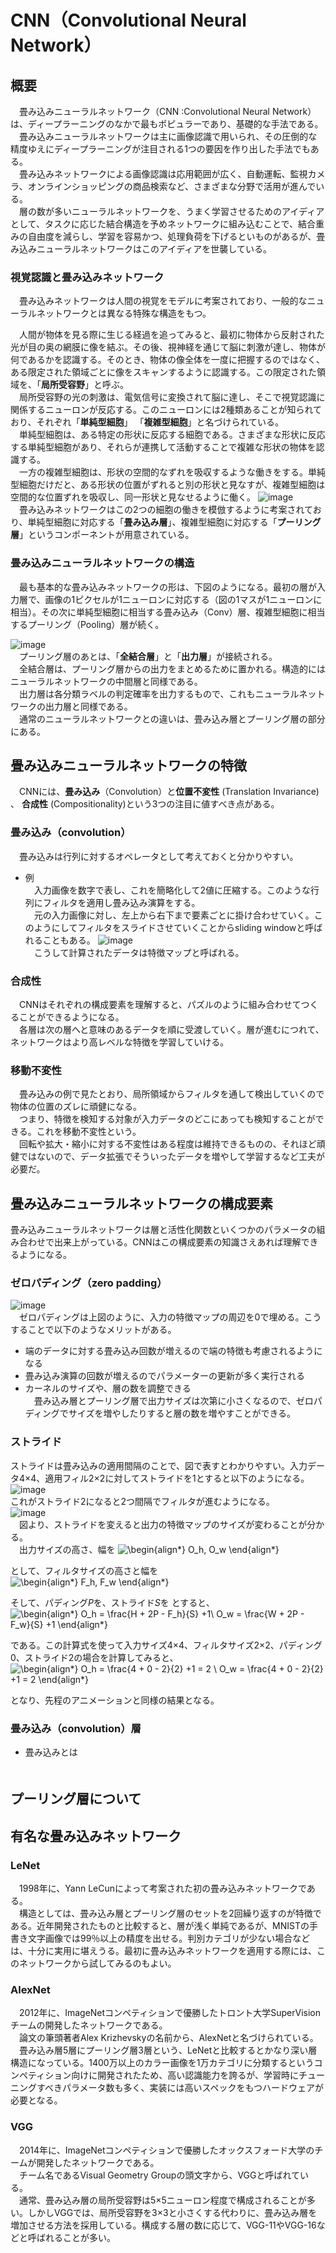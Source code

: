 # CNN（Convolutional Neural Network）
## 概要
　畳み込みニューラルネットワーク（CNN :Convolutional Neural Network）は、ディープラーニングのなかで最もポピュラーであり、基礎的な手法である。  
　畳み込みニューラルネットワークは主に画像認識で用いられ、その圧倒的な精度ゆえにディープラーニングが注目される1つの要因を作り出した手法でもある。  
　畳み込みネットワークによる画像認識は応用範囲が広く、自動運転、監視カメラ、オンラインショッピングの商品検索など、さまざまな分野で活用が進んでいる。  
　層の数が多いニューラルネットワークを、うまく学習させるためのアイディアとして、タスクに応じた結合構造を予めネットワークに組み込むことで、結合重みの自由度を減らし、学習を容易かつ、処理負荷を下げるといものがあるが、畳み込みニューラルネットワークはこのアイディアを世襲している。  

### 視覚認識と畳み込みネットワーク  
　畳み込みネットワークは人間の視覚をモデルに考案されており、一般的なニューラルネットワークとは異なる特殊な構造をもつ。  

　人間が物体を見る際に生じる経過を追ってみると、最初に物体から反射された光が目の奥の網膜に像を結ぶ。その後、視神経を通じて脳に刺激が達し、物体が何であるかを認識する。そのとき、物体の像全体を一度に把握するのではなく、ある限定された領域ごとに像をスキャンするように認識する。この限定された領域を、「**局所受容野**」と呼ぶ。  
　局所受容野の光の刺激は、電気信号に変換されて脳に達し、そこで視覚認識に関係するニューロンが反応する。このニューロンには2種類あることが知られており、それぞれ「**単純型細胞**」 「**複雑型細胞**」と名づけられている。  
　単純型細胞は、ある特定の形状に反応する細胞である。さまざまな形状に反応する単純型細胞があり、それらが連携して活動することで複雑な形状の物体を認識する。  
　一方の複雑型細胞は、形状の空間的なずれを吸収するような働きをする。単純型細胞だけだと、ある形状の位置がずれると別の形状と見なすが、複雑型細胞は空間的な位置ずれを吸収し、同一形状と見なせるように働く。
![image](https://www.imagazine.co.jp/wp-content/uploads/2018/07/086-090_16ISno13_kiso_deep_zu001.jpg)  
　畳み込みネットワークはこの2つの細胞の働きを模倣するように考案されており、単純型細胞に対応する「**畳み込み層**」、複雑型細胞に対応する「**プーリング層**」というコンポーネントが用意されている。　

### 畳み込みニューラルネットワークの構造  
　最も基本的な畳み込みネットワークの形は、下図のようになる。最初の層が入力層で、画像の1ピクセルが1ニューロンに対応する（図の1マスが1ニューロンに相当）。その次に単純型細胞に相当する畳み込み（Conv）層、複雑型細胞に相当するプーリング（Pooling）層が続く。

![image](https://www.imagazine.co.jp/wp-content/uploads/2018/07/086-090_16ISno13_kiso_deep_zu002.jpg)  
　プーリング層のあとは、「**全結合層**」と「**出力層**」が接続される。  
　全結合層は、プーリング層からの出力をまとめるために置かれる。構造的にはニューラルネットワークの中間層と同様である。  
　出力層は各分類ラベルの判定確率を出力するもので、これもニューラルネットワークの出力層と同様である。  
　通常のニューラルネットワークとの違いは、畳み込み層とプーリング層の部分にある。

## 畳み込みニューラルネットワークの特徴  
　CNNには、**畳み込み**（Convolution）と**位置不変性** (Translation Invariance) 、 **合成性** (Compositionality)という3つの注目に値すべき点がある。
### 畳み込み（convolution）
　畳み込みは行列に対するオペレータとして考えておくと分かりやすい。  
- 例  
　入力画像を数字で表し、これを簡略化して2値に圧縮する。このような行列にフィルタを適用し畳み込み演算をする。  
　元の入力画像に対し、左上から右下まで要素ごとに掛け合わせていく。このようにしてフィルタをスライドさせていくことからsliding windowと呼ばれることもある。
![image](https://deepage.net/img/convolutional_neural_network/animated_convolution.gif)  
　こうして計算されたデータは特徴マップと呼ばれる。

### 合成性
　CNNはそれぞれの構成要素を理解すると、パズルのように組み合わせてつくることができるようになる。  
　各層は次の層へと意味のあるデータを順に受渡していく。層が進むにつれて、ネットワークはより高レベルな特徴を学習していける。  
### 移動不変性
　畳み込みの例で見たとおり、局所領域からフィルタを通して検出していくので物体の位置のズレに頑健になる。  
　つまり、特徴を検知する対象が入力データのどこにあっても検知することができる。これを移動不変性という。  
　回転や拡大・縮小に対する不変性はある程度は維持できるものの、それほど頑健ではないので、データ拡張でそういったデータを増やして学習するなど工夫が必要だ。  

## 畳み込みニューラルネットワークの構成要素
畳み込みニューラルネットワークは層と活性化関数といくつかのパラメータの組み合わせで出来上がっている。CNNはこの構成要素の知識さえあれば理解できるようになる。
### ゼロパディング（zero padding）
![image](https://deepage.net/img/convolutional_neural_network/zero_padding.jpg)  
　ゼロパディングは上図のように、入力の特徴マップの周辺を0で埋める。こうすることで以下のようなメリットがある。  
- 端のデータに対する畳み込み回数が増えるので端の特徴も考慮されるようになる  
- 畳み込み演算の回数が増えるのでパラメーターの更新が多く実行される  
- カーネルのサイズや、層の数を調整できる  
　畳み込み層とプーリング層で出力サイズは次第に小さくなるので、ゼロパディングでサイズを増やしたりすると層の数を増やすことができる。

### ストライド
ストライドは畳み込みの適用間隔のことで、図で表すとわかりやすい。入力データ4×4、適用フィル2×2に対してストライドを1とすると以下のようになる。  
![image](https://deepage.net/img/convolutional_neural_network/stride1.gif)  
これがストライド2になると2つ間隔でフィルタが進むようになる。  
![image](https://deepage.net/img/convolutional_neural_network/stride2.gif)  
　図より、ストライドを変えると出力の特徴マップのサイズが変わることが分かる。  
　出力サイズの高さ、幅を
![\begin{align*}
O_h, O_w
\end{align*}
](https://render.githubusercontent.com/render/math?math=%5Cdisplaystyle+%5Cbegin%7Balign%2A%7D%0AO_h%2C+O_w%0A%5Cend%7Balign%2A%7D%0A)  

として、フィルタサイズの高さと幅を  
![\begin{align*}
F_h, F_w
\end{align*}
](https://render.githubusercontent.com/render/math?math=%5Cdisplaystyle+%5Cbegin%7Balign%2A%7D%0AF_h%2C+F_w%0A%5Cend%7Balign%2A%7D%0A)  

そして、パディング*P*を、ストライド*S*を とすると、  
![\begin{align*}
O_h = \frac{H + 2P - F_h}{S} +1\\
O_w = \frac{W + 2P - F_w}{S} +1
\end{align*}
](https://render.githubusercontent.com/render/math?math=%5Cdisplaystyle+%5Cbegin%7Balign%2A%7D%0AO_h+%3D+%5Cfrac%7BH+%2B+2P+-+F_h%7D%7BS%7D+%2B1%5C%5C%0AO_w+%3D+%5Cfrac%7BW+%2B+2P+-+F_w%7D%7BS%7D+%2B1%0A%5Cend%7Balign%2A%7D%0A)  

である。この計算式を使って入力サイズ4×4、フィルタサイズ2×2、パディング0、ストライド2の場合を計算してみると、  
![\begin{align*}
O_h = \frac{4 + 0 - 2}{2} +1 = 2 \\
O_w = \frac{4 + 0 - 2}{2} +1 = 2
\end{align*}
](https://render.githubusercontent.com/render/math?math=%5Cdisplaystyle+%5Cbegin%7Balign%2A%7D%0AO_h+%3D+%5Cfrac%7B4+%2B+0+-+2%7D%7B2%7D+%2B1+%3D+2+%5C%5C%0AO_w+%3D+%5Cfrac%7B4+%2B+0+-+2%7D%7B2%7D+%2B1+%3D+2%0A%5Cend%7Balign%2A%7D%0A)  

となり、先程のアニメーションと同様の結果となる。  
### 畳み込み（convolution）層
- 畳み込みとは  
　


## プーリング層について


## 有名な畳み込みネットワーク
### LeNet
　1998年に、Yann LeCunによって考案された初の畳み込みネットワークである。  
　構造としては、畳み込み層とプーリング層のセットを2回繰り返すのが特徴である。近年開発されたものと比較すると、層が浅く単純であるが、MNISTの手書き文字画像では99％以上の精度を出せる。判別カテゴリが少ない場合などは、十分に実用に堪えうる。最初に畳み込みネットワークを適用する際には、このネットワークから試してみるのもよい。

### AlexNet
　2012年に、ImageNetコンペティションで優勝したトロント大学SuperVisionチームの開発したネットワークである。  
　論文の筆頭著者Alex Krizhevskyの名前から、AlexNetと名づけられている。  
　畳み込み層5層にプーリング層3層という、LeNetと比較するとかなり深い層構造になっている。1400万以上のカラー画像を1万カテゴリに分類するというコンペティション向けに開発されたため、高い認識能力を誇るが、学習時にチューニングすべきパラメータ数も多く、実装には高いスペックをもつハードウェアが必要となる。

### VGG
　2014年に、ImageNetコンペティションで優勝したオックスフォード大学のチームが開発したネットワークである。  
　チーム名であるVisual Geometry Groupの頭文字から、VGGと呼ばれている。  
　通常、畳み込み層の局所受容野は5×5ニューロン程度で構成されることが多い。しかしVGGでは、局所受容野を3×3と小さくする代わりに、畳み込み層を増加させる方法を採用している。構成する層の数に応じて、VGG-11やVGG-16などと呼ばれることが多い。
